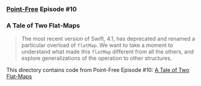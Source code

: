 ### [Point-Free](https://www.pointfree.co) Episode #10

### A Tale of Two Flat-Maps

> The most recent version of Swift, 4.1, has deprecated and renamed a particular overload of `flatMap`. We
> want to take a moment to understand what made this `flatMap` different from all the others, and explore
> generalizations of the operation to other structures.

This directory contains code from Point-Free Episode #10:
[A Tale of Two Flat-Maps](https://www.pointfree.co/episodes/ep10-a-tale-of-two-flat-maps)
